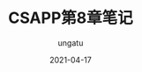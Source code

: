 ---
layout: post
title: 'CSAPP第8章笔记'
date: 2021-04-17
author: ungatu
color: rgb(255,210,32)
cover: 'http://on2171g4d.bkt.clouddn.com/jekyll-banner.png'
tags: CSAPP 进程 异常信号处理
---
